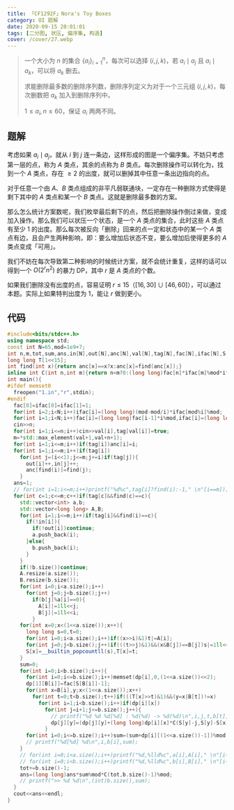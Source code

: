 ```yaml
---
title: 「CF1292F」Nora's Toy Boxes
category: OI 题解
date: 2020-09-15 20:01:01
tags: [二分图, 状压, 偏序集, 构造]
cover: /cover/27.webp
---
```


> 一个大小为 $n$ 的集合 $\{a_i\}_{i=1}^n$，每次可以选择 $(i,j,k)$，若 $a_i \mid a_j$ 且 $a_i \mid a_k$，可以将 $a_k$ 删去。
> 
> 求能删除最多数的删除序列数，删除序列定义为对于一个三元组 $(i,j,k)$，每次删数把 $a_k$ 加入到删除序列中。
> 
> $1 \leq a_i, n \leq 60$，保证 $a_i$ 两两不同。

<!--more-->

## 题解

考虑如果 $a_i \mid a_j$，就从 $i$ 到 $j$ 连一条边，这样形成的图是一个偏序集。不妨只考虑第一层的点，称为 $A$ 类点，其余的点称为 $B$ 类点。每次删除操作可以转化为，找到一个 $A$ 类点，存在 $\geq 2$ 的出度，就可以删掉其中任意一条出边指向的点。

对于任意一个由 $A$、$B$ 类点组成的非平凡弱联通块，一定存在一种删除方式使得是剩下其中的 $A$ 类点和某一个 $B$ 类点。这就是删除最多数的方案。

那么怎么统计方案数呢，我们枚举最后剩下的点，然后把删除操作倒过来做，变成加入操作。那么我们可以状压一个状态，是一个 $A$ 类点的集合，此时这些 $A$ 类点有至少 $1$ 的出度。那么每次被反向「删除」回来的点一定和状态中的某一个 $A$ 类点有边，且会产生两种影响，即：要么增加后状态不变，要么增加后使得更多的 $A$ 类点变成「可用」。

我们不妨在每次导致第二种影响的时候统计方案，就不会统计重复，这样的话可以得到一个 $O(2^{r} n^2)$ 的暴力 DP，其中 $r$ 是 $A$ 类点的个数。

如果我们删除没有出度的点，容易证明 $r \leq 15$（$[16,30] \cup [46,60]$），可以通过本题。实际上如果特判出度为 $1$，能让 $r$ 做到更小。

## 代码

<!--more-->

```cpp
#include<bits/stdc++.h>
using namespace std;
const int N=65,mod=1e9+7;
int n,m,tot,sum,ans,in[N],out[N],anc[N],val[N],tag[N],fac[N],ifac[N],S[1<<15],dp[N][1<<15];
long long T[1<<15];
int find(int x){return anc[x]==x?x:anc[x]=find(anc[x]);}
inline int C(int n,int m){return n<m?0:(long long)fac[n]*ifac[m]%mod*ifac[n-m]%mod;}
int main(){
#ifdef memset0
  freopen("1.in","r",stdin);
#endif
  fac[0]=ifac[0]=ifac[1]=1;
  for(int i=2;i<N;i++)ifac[i]=(long long)(mod-mod/i)*ifac[mod%i]%mod;
  for(int i=1;i<N;i++)fac[i]=(long long)fac[i-1]*i%mod,ifac[i]=(long long)ifac[i-1]*ifac[i]%mod;
  cin>>n;
  for(int i=1;i<=n;i++)cin>>val[i],tag[val[i]]=true;
  m=*std::max_element(val+1,val+n+1);
  for(int i=1;i<=m;i++)if(tag[i])anc[i]=i;
  for(int i=1;i<=m;i++)if(tag[i])
    for(int j=(i<<1);j<=m;j+=i)if(tag[j]){
      out[i]++,in[j]++;
      anc[find(i)]=find(j);
    }
  ans=1;
  // for(int i=1;i<=m;i++)printf("%d%c",tag[i]?find(i):-1," \n"[i==m]);
  for(int c=1;c<=m;c++)if(tag[c]&&find(c)==c){
    std::vector<int> a,b;
    std::vector<long long> A,B;
    for(int i=1;i<=m;i++)if(tag[i]&&find(i)==c){
      if(!in[i]){
        if(!out[i])continue;
        a.push_back(i);
      }else{
        b.push_back(i);
      }
    }
    if(!b.size())continue;
    A.resize(a.size());
    B.resize(b.size());
    for(int i=0;i<a.size();i++)
      for(int j=0;j<b.size();j++)
        if(b[j]%a[i]==0){
          A[i]|=1ll<<j;
          B[j]|=1ll<<i;
        }
    for(int x=0;x<(1<<a.size());x++){
      long long s=0,t=0;
      for(int i=0;i<a.size();i++)if((x>>i)&1)t|=A[i];
      for(int j=0;j<b.size();j++)if(((t>>j)&1)&&(x&B[j])==B[j])s|=1ll<<j;
      S[x]=__builtin_popcountll(s),T[x]=t;
    }
    sum=0;
    for(int i=0;i<b.size();i++){
      for(int i=0;i<=b.size();i++)memset(dp[i],0,(1<<a.size())<<2);
      dp[1][B[i]]=fac[S[B[i]]-1];
      for(int x=B[i],y;x<(1<<a.size());x++)
        for(int t=0;t<b.size();t++)if(((T[x]>>t)&1)&&(y=x|B[t])!=x)
          for(int i=1;i<b.size();i++)if(dp[i][x])
            for(int j=i+1;j<=b.size();j++){
              // printf("%d %d %d[%d] : %d(%d) -> %d(%d)\n",i,j,t,b[t],x,S[x],y,S[y]);
              dp[j][y]=(dp[j][y]+(long long)dp[i][x]*C(S[y]-j,S[y]-S[x]-1)%mod*fac[S[y]-S[x]-1])%mod;
            }
      for(int i=0;i<=b.size();i++)sum=(sum+dp[i][(1<<a.size())-1])%mod;
      // printf("%d[%d] %d\n",i,b[i],sum);
    }
    // for(int i=0;i<a.size();i++)printf("%d,%lld%c",a[i],A[i]," \n"[i+1==a.size()]);
    // for(int i=0;i<b.size();i++)printf("%d,%lld%c",b[i],B[i]," \n"[i+1==b.size()]);
    tot+=b.size()-1;
    ans=(long long)ans*sum%mod*C(tot,b.size()-1)%mod;
    // printf(">> %d %d\n",(int)b.size(),sum);
  }
  cout<<ans<<endl;
}
```
